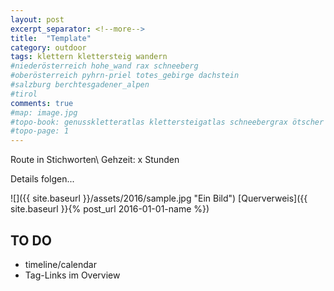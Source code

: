 ```yaml
---
layout: post
excerpt_separator: <!--more-->
title:  "Template"
category: outdoor
tags: klettern klettersteig wandern
#niederösterreich hohe_wand rax schneeberg
#oberösterreich pyhrn-priel totes_gebirge dachstein
#salzburg berchtesgadener_alpen
#tirol
comments: true
#map: image.jpg
#topo-book: genusskletteratlas klettersteigatlas schneebergrax ötscher
#topo-page: 1
---
```

Route in Stichworten\\
Gehzeit: x Stunden


<!--more-->

Details folgen...

![]({{ site.baseurl }}/assets/2016/sample.jpg "Ein Bild")
[Querverweis]({{ site.baseurl }}{% post_url 2016-01-01-name %})


## TO DO

* timeline/calendar
* Tag-Links im Overview
